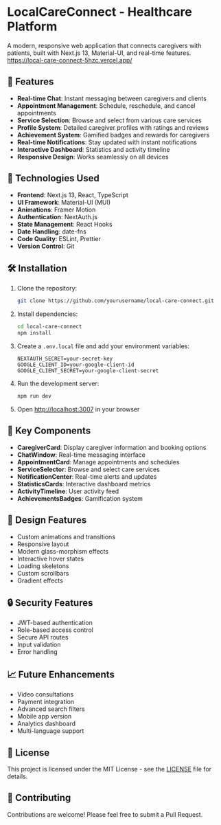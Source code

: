 # LocalCareConnect - Healthcare Platform

A modern, responsive web application that connects caregivers with patients, built with Next.js 13, Material-UI, and real-time features.
https://local-care-connect-5hzc.vercel.app/


## 🌟 Features

- **Real-time Chat**: Instant messaging between caregivers and clients
- **Appointment Management**: Schedule, reschedule, and cancel appointments
- **Service Selection**: Browse and select from various care services
- **Profile System**: Detailed caregiver profiles with ratings and reviews
- **Achievement System**: Gamified badges and rewards for caregivers
- **Real-time Notifications**: Stay updated with instant notifications
- **Interactive Dashboard**: Statistics and activity timeline
- **Responsive Design**: Works seamlessly on all devices

## 🚀 Technologies Used

- **Frontend**: Next.js 13, React, TypeScript
- **UI Framework**: Material-UI (MUI)
- **Animations**: Framer Motion
- **Authentication**: NextAuth.js
- **State Management**: React Hooks
- **Date Handling**: date-fns
- **Code Quality**: ESLint, Prettier
- **Version Control**: Git

## 🛠️ Installation

1. Clone the repository:
   ```bash
   git clone https://github.com/yourusername/local-care-connect.git
   ```

2. Install dependencies:
   ```bash
   cd local-care-connect
   npm install
   ```

3. Create a `.env.local` file and add your environment variables:
   ```env
   NEXTAUTH_SECRET=your-secret-key
   GOOGLE_CLIENT_ID=your-google-client-id
   GOOGLE_CLIENT_SECRET=your-google-client-secret
   ```

4. Run the development server:
   ```bash
   npm run dev
   ```

5. Open [http://localhost:3007](http://localhost:3007) in your browser

## 📱 Key Components

- **CaregiverCard**: Display caregiver information and booking options
- **ChatWindow**: Real-time messaging interface
- **AppointmentCard**: Manage appointments and schedules
- **ServiceSelector**: Browse and select care services
- **NotificationCenter**: Real-time alerts and updates
- **StatisticsCards**: Interactive dashboard metrics
- **ActivityTimeline**: User activity feed
- **AchievementsBadges**: Gamification system

## 🎨 Design Features

- Custom animations and transitions
- Responsive layout
- Modern glass-morphism effects
- Interactive hover states
- Loading skeletons
- Custom scrollbars
- Gradient effects

## 🔒 Security Features

- JWT-based authentication
- Role-based access control
- Secure API routes
- Input validation
- Error handling

## 📈 Future Enhancements

- Video consultations
- Payment integration
- Advanced search filters
- Mobile app version
- Analytics dashboard
- Multi-language support

## 📝 License

This project is licensed under the MIT License - see the [LICENSE](LICENSE) file for details.

## 🤝 Contributing

Contributions are welcome! Please feel free to submit a Pull Request.
